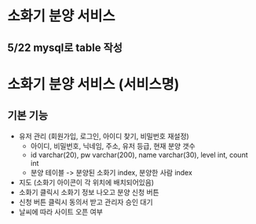 # 소화기 분양 서비스

## 5/22 mysql로 table 작성
# 소화기 분양 서비스 (서비스명)
## 기본 기능
* 유저 관리 (회원가입, 로그인, 아이디 찾기, 비밀번호 재설정)
	* 아이디, 비밀번호, 닉네임, 주소, 유저 등급, 현재 분양 갯수
	* id varchar(20), pw varchar(200), name varchar(30), level int, count int
	* 분양 테이블 -> 분양된 소화기 index, 분양한 사람 index
* 지도 (소화기 아이콘이 각 위치에 배치되어있음)
* 소화기 클릭시 소화기 정보 나오고 분양 신청 버튼
* 신청 버튼 클릭시 동의서 받고 관리자 승인 대기
* 날씨에 따라 사이트 오픈 여부